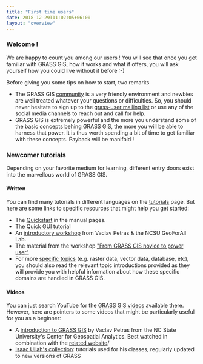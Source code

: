 ```yaml
---
title: "First time users"
date: 2018-12-29T11:02:05+06:00
layout: "overview"
---
```


### Welcome !
We are happy to count you among our users ! You will see that once you get familiar with GRASS GIS, how it works and what if offers, you will ask yourself how you could live without it before :-)

Before giving you some tips on how to start, two remarks


* The GRASS GIS [community](/about/community) is a very friendly environment and newbies are well treated whatever your questions or difficulties. So, you should never hesitate to sign up to the [grass-user mailing list](https://lists.osgeo.org/mailman/listinfo/grass-user) or use any of the social media channels to reach out and call for help.
* GRASS GIS is extremely powerful and the more you understand some of the basic concepts behing GRASS GIS, the more you will be able to harness that power. It is thus worth spending a bit of time to get familiar with these concepts. Payback will be manifold !


### Newcomer tutorials
Depending on your favorite medium for learning, different entry doors exist into the marvellous world of GRASS GIS.

#### Written
You can find many tutorials in different languages on the [tutorials](/learn/tutorials) page. But here are some links to specific resources that might help you get started:

* The [Quickstart](https://grass.osgeo.org/grass78/manuals/helptext.html) in the manual pages.
* The [Quick GUI tutorial](https://grasswiki.osgeo.org/wiki/Quick_wxGUI_tutorial)
* An [introductory workshop](http://ncsu-geoforall-lab.github.io/grass-intro-workshop/) from Vaclav Petras & the NCSU GeoForAll Lab.
* The material from the workshop ["From GRASS GIS novice to power user"](https://grasswiki.osgeo.org/wiki/From_GRASS_GIS_novice_to_power_user_(workshop_at_FOSS4G_Boston_2017))
* For more [specific topics](https://grass.osgeo.org/grass78/manuals/graphical_index.html) (e.g. raster data, vector data, database, etc), you should also read the relevant topic introductions provided as they will provide you with helpful information about how these specific domains are handled in GRASS GIS.
#### Videos
You can just search YouTube for the [GRASS GIS videos](https://www.youtube.com/results?search_query=grass+gis) available there. However, here are pointers to some videos that might be particularly useful for you as a beginner:

* A [introduction to GRASS GIS](https://www.youtube.com/watch?v=wT5SbZtZ12E) by Vaclav Petras from the NC State University's Center for Geospatial Analytics. Best watched in combination with the [related website](http://ncsu-geoforall-lab.github.io/grass-intro-workshop/)/
* [Isaac Ullah's collection](https://www.youtube.com/channel/UCnXYZpB1oDiK44tV2w9ypvA/search?query=GRASS): tutorials used for his classes, regularly updated to new versions of GRASS
